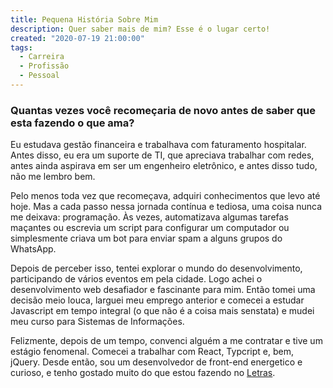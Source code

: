 ```yaml
---
title: Pequena História Sobre Mim
description: Quer saber mais de mim? Esse é o lugar certo!
created: "2020-07-19 21:00:00"
tags:
  - Carreira
  - Profissão
  - Pessoal
---
```


### Quantas vezes você recomeçaria de novo antes de saber que esta fazendo o que ama?

Eu estudava gestão financeira e trabalhava com faturamento hospitalar. Antes disso, eu era um suporte de TI, que apreciava trabalhar com redes, antes ainda aspirava em ser um engenheiro eletrônico, e antes disso tudo, não me lembro bem.

Pelo menos toda vez que recomeçava, adquiri conhecimentos que levo até hoje. Mas a cada passo nessa jornada contínua e tediosa, uma coisa nunca me deixava: programação. Às vezes, automatizava algumas tarefas maçantes ou escrevia um script para configurar um computador ou simplesmente criava um bot para enviar spam a alguns grupos do WhatsApp.

Depois de perceber isso, tentei explorar o mundo do desenvolvimento, participando de vários eventos em pela cidade. Logo achei o desenvolvimento web desafiador e fascinante para mim. Então tomei uma decisão meio louca, larguei meu emprego anterior e comecei a estudar Javascript em tempo integral (o que não é a coisa mais senstata) e mudei meu curso para Sistemas de Informações.

Felizmente, depois de um tempo, convenci alguém a me contratar e tive um estágio fenomenal. Comecei a trabalhar com React, Typcript e, bem, jQuery. Desde então, sou um desenvolvedor de front-end energetico e curioso, e tenho gostado muito do que estou fazendo no [Letras](https://letras.com).
